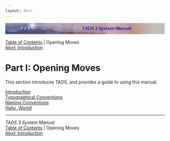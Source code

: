 ```yaml
---
layout: docs
---
```



<img src="topbar.jpg" data-border="0" />





<a href="toc.html" class="nav">Table of Contents</a> \| Opening Moves  
<span class="navnp"><a href="intro.html" class="nav"><em>Next:</em> Introduction</a>
    </span>





# Part I: Opening Moves

This section introduces TADS, and provides a guide to using this manual.



[Introduction](intro.html)  
[Typographical Conventions](syntax.html)  
[Naming Conventions](naming.html)  
[Hello, World!](hello.html)  





------------------------------------------------------------------------



*TADS 3 System Manual*  
<a href="toc.html" class="nav">Table of Contents</a> \| Opening Moves  
<span class="navnp"><a href="intro.html" class="nav"><em>Next:</em> Introduction</a>
    </span>


